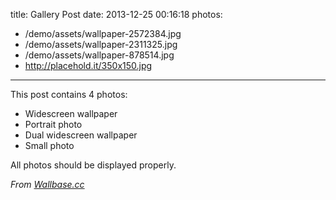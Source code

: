 title: Gallery Post
date: 2013-12-25 00:16:18
photos:
- /demo/assets/wallpaper-2572384.jpg
- /demo/assets/wallpaper-2311325.jpg
- /demo/assets/wallpaper-878514.jpg
- http://placehold.it/350x150.jpg
---

This post contains 4 photos:

- Widescreen wallpaper
- Portrait photo
- Dual widescreen wallpaper
- Small photo

All photos should be displayed properly.

*From [Wallbase.cc](http://wallbase.cc)*
